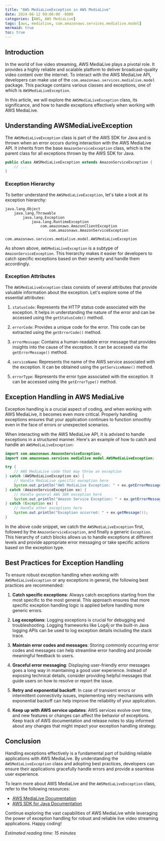 ```yaml
---
title: "AWS MediaLiveException in AWS MediaLive"
date: 2024-06-12 09:00:00 -0000
categories: [AWS, AWS MediaLive]
tags: [aws, medialive, com.amazonaws.services.medialive.model]
mermaid: true
toc: true
---
```



## Introduction

In the world of live video streaming, AWS MediaLive plays a pivotal role. It provides a highly reliable and scalable platform to deliver broadcast-quality video content over the internet. To interact with the AWS MediaLive API, developers can make use of the `com.amazonaws.services.medialive.model` package. This package contains various classes and exceptions, one of which is `AWSMediaLiveException`.

In this article, we will explore the `AWSMediaLiveException` class, its significance, and how to handle exceptions effectively when working with AWS MediaLive.

## Understanding AWSMediaLiveException

The `AWSMediaLiveException` class is part of the AWS SDK for Java and is thrown when an error occurs during interaction with the AWS MediaLive API. It inherits from the base `AmazonServiceException` class, which is the parent class for all exceptions thrown by the AWS SDK for Java.

```java
public class AWSMediaLiveException extends AmazonServiceException {
    // ...
}
```

### Exception Hierarchy

To better understand the `AWSMediaLiveException`, let's take a look at its exception hierarchy:

```
java.lang.Object
    java.lang.Throwable
        java.lang.Exception
            java.lang.RuntimeException
                com.amazonaws.AmazonClientException
                    com.amazonaws.AmazonServiceException
                        com.amazonaws.services.medialive.model.AWSMediaLiveException
```

As shown above, `AWSMediaLiveException` is a subtype of `AmazonServiceException`. This hierarchy makes it easier for developers to catch specific exceptions based on their severity and handle them accordingly.

### Exception Attributes

The `AWSMediaLiveException` class consists of several attributes that provide valuable information about the exception. Let's explore some of the essential attributes:

1. `statusCode`: Represents the HTTP status code associated with the exception. It helps in understanding the nature of the error and can be accessed using the `getStatusCode()` method.

2. `errorCode`: Provides a unique code for the error. This code can be extracted using the `getErrorCode()` method.

3. `errorMessage`: Contains a human-readable error message that provides insights into the cause of the exception. It can be accessed via the `getErrorMessage()` method.

4. `serviceName`: Represents the name of the AWS service associated with the exception. It can be obtained using the `getServiceName()` method.

5. `errorType`: Represents the error type associated with the exception. It can be accessed using the `getErrorType()` method.

## Exception Handling in AWS MediaLive

Exception handling is a crucial aspect of coding, and when working with AWS MediaLive, it becomes even more critical. Properly handling exceptions ensures that your application continues to function smoothly even in the face of errors or unexpected scenarios.

When interacting with the AWS MediaLive API, it is advised to handle exceptions in a structured manner. Here's an example of how to catch and handle an `AWSMediaLiveException`:

```java
import com.amazonaws.AmazonServiceException;
import com.amazonaws.services.medialive.model.AWSMediaLiveException;

try {
    // AWS MediaLive code that may throw an exception
} catch (AWSMediaLiveException ex) {
    // Handle MediaLive specific exception here
    System.out.println("AWS MediaLive Exception: " + ex.getErrorMessage());
} catch (AmazonServiceException ex) {
    // Handle general AWS SDK exception here
    System.out.println("Amazon Service Exception: " + ex.getErrorMessage());
} catch (Exception ex) {
    // Handle other exceptions here
    System.out.println("Exception occurred: " + ex.getMessage());
}
```

In the above code snippet, we catch the `AWSMediaLiveException` first, followed by the `AmazonServiceException`, and finally a generic `Exception`. This hierarchy of catch blocks allows us to handle exceptions at different levels and provide appropriate error messaging or take specific actions based on the exception type.

## Best Practices for Exception Handling

To ensure robust exception handling when working with `AWSMediaLiveException` or any exceptions in general, the following best practices are recommended:

1. **Catch specific exceptions**: Always catch exceptions starting from the most specific to the most general. This approach ensures that more specific exception handling logic is applied before handling more generic errors.

2. **Log exceptions**: Logging exceptions is crucial for debugging and troubleshooting. Logging frameworks like Log4j or the built-in Java logging APIs can be used to log exception details including the stack trace.

3. **Maintain error codes and messages**: Storing commonly occurring error codes and messages can help streamline error handling and provide meaningful feedback to users.

4. **Graceful error messaging**: Displaying user-friendly error messages goes a long way in maintaining a good user experience. Instead of exposing technical details, consider providing helpful messages that guide users on how to resolve or report the issue.

5. **Retry and exponential backoff**: In case of transient errors or intermittent connectivity issues, implementing retry mechanisms with exponential backoff can help improve the reliability of your application.

6. **Keep up with AWS service updates**: AWS services evolve over time, and new features or changes can affect the behavior of exceptions. Keep track of AWS documentation and release notes to stay informed about any changes that might impact your exception handling strategy.

## Conclusion

Handling exceptions effectively is a fundamental part of building reliable applications with AWS MediaLive. By understanding the `AWSMediaLiveException` class and adopting best practices, developers can ensure their applications gracefully handle errors and provide a seamless user experience.

To learn more about AWS MediaLive and the `AWSMediaLiveException` class, refer to the following resources:

- [AWS MediaLive Documentation](https://docs.aws.amazon.com/medialive/latest/ug/what-is.html)
- [AWS SDK for Java Documentation](https://docs.aws.amazon.com/sdk-for-java/index.html)

Continue exploring the vast capabilities of AWS MediaLive while leveraging the power of exception handling for robust and reliable live video streaming applications. Happy coding!

*Estimated reading time: 15 minutes*